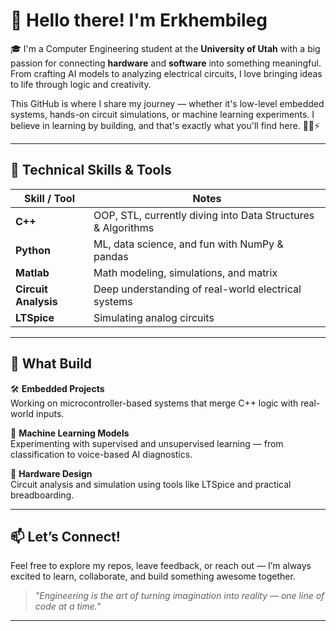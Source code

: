 # 👋 Hello there! I'm Erkhembileg

🎓 I'm a Computer Engineering student at the **University of Utah** with a big passion for connecting **hardware** and **software** into something meaningful. From crafting AI models to analyzing electrical circuits, I love bringing ideas to life through logic and creativity.

This GitHub is where I share my journey — whether it's low-level embedded systems, hands-on circuit simulations, or machine learning experiments. I believe in learning by building, and that's exactly what you'll find here. 👨‍💻⚡

---

## 🔧 Technical Skills & Tools

| Skill / Tool      | Notes |
|-------------------|-------|
| **C++**           | OOP, STL, currently diving into Data Structures & Algorithms |
| **Python**        | ML, data science, and fun with NumPy & pandas |
| **Matlab**        | Math modeling, simulations, and matrix |
| **Circuit Analysis** | Deep understanding of real-world electrical systems |
| **LTSpice**       | Simulating analog circuits |

---

## 🚀 What Build

🛠️ **Embedded Projects**  
Working on microcontroller-based systems that merge C++ logic with real-world inputs.

🤖 **Machine Learning Models**  
Experimenting with supervised and unsupervised learning — from classification to voice-based AI diagnostics.

🔌 **Hardware Design**  
Circuit analysis and simulation using tools like LTSpice and practical breadboarding.

---

## 📫 Let’s Connect!

Feel free to explore my repos, leave feedback, or reach out — I’m always excited to learn, collaborate, and build something awesome together.

> *"Engineering is the art of turning imagination into reality — one line of code at a time."*

---
